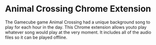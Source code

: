 Animal Crossing Chrome Extension
================================

The Gamecube game Animal Crossing had a unique background song to play for each hour in the day. This Chrome extension allows youto play whatever song would play at the very moment. It includes all of the audio files so it can be played offline.


